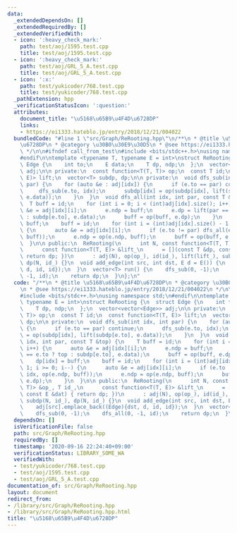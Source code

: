 ```yaml
---
data:
  _extendedDependsOn: []
  _extendedRequiredBy: []
  _extendedVerifiedWith:
  - icon: ':heavy_check_mark:'
    path: test/aoj/1595.test.cpp
    title: test/aoj/1595.test.cpp
  - icon: ':heavy_check_mark:'
    path: test/aoj/GRL_5_A.test.cpp
    title: test/aoj/GRL_5_A.test.cpp
  - icon: ':x:'
    path: test/yukicoder/768.test.cpp
    title: test/yukicoder/768.test.cpp
  _pathExtension: hpp
  _verificationStatusIcon: ':question:'
  attributes:
    document_title: "\u5168\u65B9\u4F4D\u6728DP"
    links:
    - https://ei1333.hateblo.jp/entry/2018/12/21/004022
  bundledCode: "#line 1 \"src/Graph/ReRooting.hpp\"\n/**\n * @title \u5168\u65B9\u4F4D\
    \u6728DP\n * @category \u30B0\u30E9\u30D5\n * @see https://ei1333.hateblo.jp/entry/2018/12/21/004022\n\
    \ */\n\n#ifndef call_from_test\n#include <bits/stdc++.h>\nusing namespace std;\n\
    #endif\n\ntemplate <typename T, typename E = int>\nstruct ReRooting {\n  struct\
    \ Edge {\n    int to;\n    E data;\n    T dp, ndp;\n  };\n  vector<vector<Edge>>\
    \ adj;\n\n private:\n  const function<T(T, T)> op;\n  const T id;\n  const function<T(T,\
    \ E)> lift;\n  vector<T> subdp, dp;\n\n private:\n  void dfs_sub(int idx, int\
    \ par) {\n    for (auto &e : adj[idx]) {\n      if (e.to == par) continue;\n \
    \     dfs_sub(e.to, idx);\n      subdp[idx] = op(subdp[idx], lift(subdp[e.to],\
    \ e.data));\n    }\n  }\n  void dfs_all(int idx, int par, const T &top) {\n  \
    \  T buff = id;\n    for (int i = 0; i < (int)adj[idx].size(); i++) {\n      auto\
    \ &e = adj[idx][i];\n      e.ndp = buff;\n      e.dp = lift(par == e.to ? top\
    \ : subdp[e.to], e.data);\n      buff = op(buff, e.dp);\n    }\n    dp[idx] =\
    \ buff;\n    buff = id;\n    for (int i = (int)adj[idx].size() - 1; i >= 0; i--)\
    \ {\n      auto &e = adj[idx][i];\n      if (e.to != par) dfs_all(e.to, idx, op(e.ndp,\
    \ buff));\n      e.ndp = op(e.ndp, buff);\n      buff = op(buff, e.dp);\n    }\n\
    \  }\n\n public:\n  ReRooting(\n      int N, const function<T(T, T)> &op_, T id_,\n\
    \      const function<T(T, E)> &lift_\n      = [](const T &dp, const E &dat) {\
    \ return dp; })\n      : adj(N), op(op_), id(id_), lift(lift_), subdp(N, id_),\
    \ dp(N, id_) {}\n  void add_edge(int src, int dst, E d = E()) {\n    adj[src].emplace_back((Edge){dst,\
    \ d, id, id});\n  }\n  vector<T> run() {\n    dfs_sub(0, -1);\n    dfs_all(0,\
    \ -1, id);\n    return dp;\n  }\n};\n"
  code: "/**\n * @title \u5168\u65B9\u4F4D\u6728DP\n * @category \u30B0\u30E9\u30D5\
    \n * @see https://ei1333.hateblo.jp/entry/2018/12/21/004022\n */\n\n#ifndef call_from_test\n\
    #include <bits/stdc++.h>\nusing namespace std;\n#endif\n\ntemplate <typename T,\
    \ typename E = int>\nstruct ReRooting {\n  struct Edge {\n    int to;\n    E data;\n\
    \    T dp, ndp;\n  };\n  vector<vector<Edge>> adj;\n\n private:\n  const function<T(T,\
    \ T)> op;\n  const T id;\n  const function<T(T, E)> lift;\n  vector<T> subdp,\
    \ dp;\n\n private:\n  void dfs_sub(int idx, int par) {\n    for (auto &e : adj[idx])\
    \ {\n      if (e.to == par) continue;\n      dfs_sub(e.to, idx);\n      subdp[idx]\
    \ = op(subdp[idx], lift(subdp[e.to], e.data));\n    }\n  }\n  void dfs_all(int\
    \ idx, int par, const T &top) {\n    T buff = id;\n    for (int i = 0; i < (int)adj[idx].size();\
    \ i++) {\n      auto &e = adj[idx][i];\n      e.ndp = buff;\n      e.dp = lift(par\
    \ == e.to ? top : subdp[e.to], e.data);\n      buff = op(buff, e.dp);\n    }\n\
    \    dp[idx] = buff;\n    buff = id;\n    for (int i = (int)adj[idx].size() -\
    \ 1; i >= 0; i--) {\n      auto &e = adj[idx][i];\n      if (e.to != par) dfs_all(e.to,\
    \ idx, op(e.ndp, buff));\n      e.ndp = op(e.ndp, buff);\n      buff = op(buff,\
    \ e.dp);\n    }\n  }\n\n public:\n  ReRooting(\n      int N, const function<T(T,\
    \ T)> &op_, T id_,\n      const function<T(T, E)> &lift_\n      = [](const T &dp,\
    \ const E &dat) { return dp; })\n      : adj(N), op(op_), id(id_), lift(lift_),\
    \ subdp(N, id_), dp(N, id_) {}\n  void add_edge(int src, int dst, E d = E()) {\n\
    \    adj[src].emplace_back((Edge){dst, d, id, id});\n  }\n  vector<T> run() {\n\
    \    dfs_sub(0, -1);\n    dfs_all(0, -1, id);\n    return dp;\n  }\n};\n"
  dependsOn: []
  isVerificationFile: false
  path: src/Graph/ReRooting.hpp
  requiredBy: []
  timestamp: '2020-09-16 22:24:40+09:00'
  verificationStatus: LIBRARY_SOME_WA
  verifiedWith:
  - test/yukicoder/768.test.cpp
  - test/aoj/1595.test.cpp
  - test/aoj/GRL_5_A.test.cpp
documentation_of: src/Graph/ReRooting.hpp
layout: document
redirect_from:
- /library/src/Graph/ReRooting.hpp
- /library/src/Graph/ReRooting.hpp.html
title: "\u5168\u65B9\u4F4D\u6728DP"
---
```

